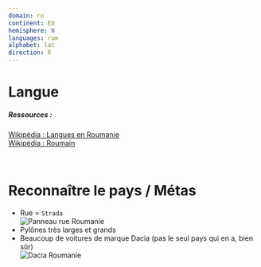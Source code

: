 ```yaml
---
domain: ro
continent: EU
hemisphere: N
languages: rum
alphabet: lat
direction: R
---
```


# Langue

##### Ressources :

[Wikipédia : Langues en Roumanie](https://fr.wikipedia.org/wiki/Langues_en_Roumanie)  
[Wikipédia : Roumain](https://fr.wikipedia.org/wiki/Roumain)


<br/>

# Reconnaître le pays / Métas

- Rue = `Strada`  
  ![Panneau rue Roumanie](/images/countries/ro/panneau_rue.png)
- Pylônes très larges et grands  
  <custom-iframe margin-top-bottom link="https://www.google.com/maps/embed?pb=!4v1612632250034!6m8!1m7!1szyPubxyHRL2pl1Db57xQwQ!2m2!1d46.09828245047245!2d23.92134518085307!3f24.200132979299283!4f9.567673898628414!5f0.4000000000000002"></custom-iframe>
- Beaucoup de voitures de marque Dacia (pas le seul pays qui en a, bien sûr)  
  ![Dacia Roumanie](/images/countries/ro/dacia.png)
